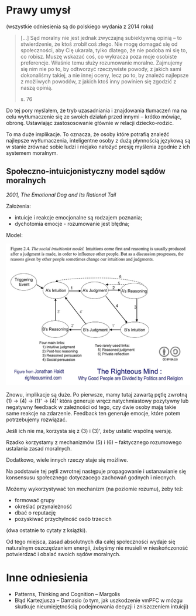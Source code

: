 # Prawy umysł

(wszystkie odniesienia są do polskiego wydania z 2014 roku)

> [...] Sąd moralny nie jest jednak zwyczajną subiektywną opinią
> – to stwierdzenie, że ktoś zrobił coś złego.
> Nie mogę domagać się od społeczności, aby Cię ukarała, tylko dlatego,
> że nie podoba mi się to, co robisz. Muszę wskazać coś, co wykracza
> poza moje osobiste preferencje. Właśnie temu służy rozumowanie
> moralne. Zajmujemy się nim nie po to, by odtworzyć rzeczywiste powody,
> z jakich sami dokonaliśmy takiej, a nie innej oceny, lecz po to,
> by znaleźć najlepsze z możliwych powodów, z jakich ktoś inny
> powinien się zgodzić z naszą opinią.
>
> s. 76

Do tej pory myślałem, że tryb uzasadniania i znajdowania tłumaczeń
ma na celu wytłumaczenie się ze swoich działań przed innymi
– krótko mówiąc, obronę. Ustawiając zastososowanie głównie w relacji dziecko-rodzic.

To ma duże implikacje. To oznacza, że osoby które potrafią znaleźć
najlepsze wytłumaczenia, inteligentne osoby z dużą płynnością językową
są w stanie zrównać sobie ludzi i niejako nałożyć presję myślenia
zgodnie z ich systemem moralnym.

## Społeczno-intuicjonistyczny model sądów moralnych

_2001, The Emotional Dog and Its Rational Tail_

Założenia:

- intuicje i reakcje emocjonalne są rodzajem poznania;
- dychotomia emocje - rozumowanie jest błędna;

Model:

![Social Intuitionist Model](../images/haidt-social-intuitionist-model.jpg)

Znowu, implikacje są duże. Po pierwsze, mamy tutaj zawartą
pętlę zwrotną (1) → (4) → (1)' → (4)' która generuje wręcz natychmiastowy
pozytywny lub negatywny feedback w zależności od tego, czy dwie osoby 
mają takie same reakcje na zdarzenie. Feedback ten generuje emocje, które
potem potrzebujemy rozwiązać.

Jeśli ich nie ma, korzysta się z (3) i (3)', żeby ustalić wspólną wersję.

Rzadko korzystamy z mechanizmów (5) i (6) – faktycznego rozumowego ustalania
zasad moralnych.

Dodatkowo, wiele innych rzeczy staje się możliwe.

Na podstawie tej pętli zwrotnej następuje propagowanie i ustanawianie się konsensusu
społecznego dotyczacego zachowań godnych i niecnych.

Możemy wykorzystywać ten mechanizm (na poziomie rozumu), żeby też:
- formować grupy
- określać przynależność
- dbać o reputację
- pozyskiwać przychylność osób trzecich

(dwa ostatnie to cytaty z książki).

Od tego miejsca, zasad absolutnych dla całej społeczności wydaje się naturalnym
oszczędzaniem energii, żebyśmy nie musieli w nieskończoność potwierdzać i obalać
swoich sądów moralnych.

# Inne odniesienia

- Patterns, Thinking and Cognition – Margolis
- Błąd Kartezjusza – Damasio (o tym, jak uszkodzenie vmPFC w mózgu skutkuje nieumiejętnością podejmowania decyzji i zniszczeniem intuicji)